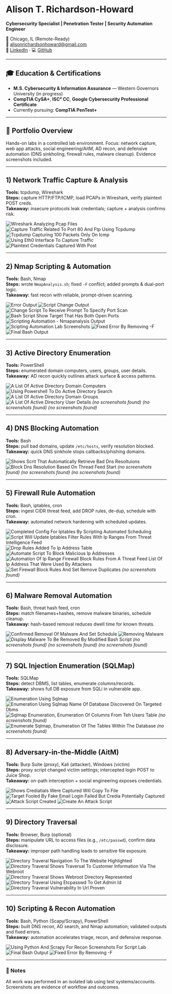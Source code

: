 # Alison T. Richardson-Howard
**Cybersecurity Specialist | Penetration Tester | Security Automation Engineer**

📍 Chicago, IL (Remote-Ready)  
📧 alisonrichardsonhoward@gmail.com  
🔗 [LinkedIn](https://www.linkedin.com/in/alison-richardson-howard) · 💻 [GitHub](https://github.com/atr2892)

---

## 🎓 Education & Certifications
- **M.S. Cybersecurity & Information Assurance** — Western Governors University (in progress)  
- **CompTIA CySA+**, **ISC² CC**, **Google Cybersecurity Professional Certificate**  
- Currently pursuing: **CompTIA PenTest+**

---

## 📂 Portfolio Overview
Hands-on labs in a controlled lab environment. Focus: network capture, web app attacks, social engineering/AitM, AD recon, and defensive automation (DNS sinkholing, firewall rules, malware cleanup). Evidence screenshots included.

---

## 1) Network Traffic Capture & Analysis
**Tools:** tcpdump, Wireshark  
**Steps:** capture HTTP/FTP/ICMP, load PCAPs in Wireshark, verify plaintext POST creds.  
**Takeaway:** insecure protocols leak credentials; capture + analysis confirms risk.

![Wireshark Analyzing Pcap Files](screenshots/wireshark_analyzing_pcap_files.png)
![Capture Traffic Related To Port 80 And Ftp Using Tcpdump](screenshots/capture_traffic_related_to_port_80_and_ftp_using_tcpdump.png)
![Tcpdump Capturing 100 Packets Only On Icmp](screenshots/tcpdump_capturing_100_packets_only_on_icmp.png)
![Using Eth0 Interface To Capture Traffic](screenshots/using_eth0_interface_to_capture_traffic.png)
![Plaintext Credentials Captured With Post](screenshots/plaintext_credentials_captured_with_post.png)

---

## 2) Nmap Scripting & Automation
**Tools:** Bash, Nmap  
**Steps:** wrote `NmapAnalysis.sh`; fixed `-F` conflict; added prompts & dual-port logic.  
**Takeaway:** fast recon with reliable, prompt-driven scanning.

![Error Output](screenshots/error_output.png)
![Script Change Output](screenshots/script_change_output.png)
![Change Script To Receive Prompt To Specify Port Scan](screenshots/change_script_to_receive_prompt_to_specify_port_scan.png)
![Bash Script Show Target That Has Both Open Ports](screenshots/bash_script_show_target_that_has_both_open_ports.png)
![Scripting Automation - Nmapanalysis Output](screenshots/scripting_automation_-_nmapanalysis_output.png)
![Scipting Automation Lab Screenshots](screenshots/scipting_automation_lab_screenshots.png)
![Fixed Error By Removing -F](screenshots/fixed_error_by_removing_-f.png)
![Final Bash Output](screenshots/final_bash_output.png)

---

## 3) Active Directory Enumeration
**Tools:** PowerShell  
**Steps:** enumerated domain computers, users, groups, user details.  
**Takeaway:** AD recon quickly outlines attack surface & access patterns.

![A List Of Active Directory Domain Computers](screenshots/a_list_of_active_directory_domain_computers.png)
![Using Powershell To Do Active Directory Search](screenshots/using_powershell_to_do_active_directory_search.png)
![A List Of Active Directory Domain Groups](screenshots/a_list_of_active_directory_domain_groups.png)
![A List Of Active Directory User Details](screenshots/a_list_of_active_directory_user_details.png)
_(no screenshots found)_
_(no screenshots found)_
_(no screenshots found)_

---

## 4) DNS Blocking Automation
**Tools:** Bash  
**Steps:** pull bad domains, update `/etc/hosts`, verify resolution blocked.  
**Takeaway:** quick DNS sinkhole stops callbacks/phishing domains.

![Shows Scrit That Automatically Retrieve Bad Dns Resoltuions](screenshots/shows_scrit_that_automatically_retrieve_bad_dns_resoltuions.png)
![Block Dns Resolution Based On Thread Feed Start](screenshots/block_dns_resolution_based_on_thread_feed_start.png)
_(no screenshots found)_
_(no screenshots found)_
_(no screenshots found)_

---

## 5) Firewall Rule Automation
**Tools:** Bash, iptables, cron  
**Steps:** ingest CIDR threat feed, add DROP rules, de-dup, schedule with cron.  
**Takeaway:** automated network hardening with scheduled updates.

![Completed Config For Iptables By Scripting Automated Scheduling](screenshots/completed_config_for_iptables_by_scripting_automated_scheduling.png)
![Script Will Update Iptables Filter Rules With Ip Ranges From Threat Intelligence Feed](screenshots/script_will_update_iptables_filter_rules_with_ip_ranges_from_threat_intelligence_feed.png)
![Drop Rules Added To Ip Address Table](screenshots/drop_rules_added_to_ip_address_table.png)
![Automate Script To Block Malicious Ip Addresses](screenshots/automate_script_to_block_malicious_ip_addresses.png)
![Automation Of Ip Range Firewall Block Rules From A Threat Feed List Of Ip Address That Were Used By Attackers](screenshots/automation_of_ip_range_firewall_block_rules_from_a_threat_feed_list_of_ip_address_that_were_used_by_attackers.png)
![Set Firewall Block Rules And Set Remove Duplicates](screenshots/set_firewall_block_rules_and_set_remove_duplicates.png)
_(no screenshots found)_

---

## 6) Malware Removal Automation
**Tools:** Bash, threat hash feed, cron  
**Steps:** match filenames+hashes, remove malware binaries, schedule cleanup.  
**Takeaway:** hash-based removal reduces dwell time for known threats.

![Confirmed Removal Of Malware And Set Schedule](screenshots/confirmed_removal_of_malware_and_set_schedule.png)
![Removing Malware](screenshots/removing_malware.png)
![Display Malware To Be Removed By Modified Bash Script](screenshots/display_malware_to_be_removed_by_modified_bash_script.png)
_(no screenshots found)_
_(no screenshots found)_
_(no screenshots found)_

---

## 7) SQL Injection Enumeration (SQLMap)
**Tools:** SQLMap  
**Steps:** detect DBMS, list tables, enumerate columns/records.  
**Takeaway:** shows full DB exposure from SQLi in vulnerable app.

![Enumeration Using Sqlmap](screenshots/enumeration_using_sqlmap.png)
![Enumeration Using Sqlmap Name Of Database Discovered On Targeted Dbms](screenshots/enumeration_using_sqlmap_name_of_database_discovered_on_targeted_dbms.png)
![Sqlmap Enumeration, Enumeration Of Columns From Teh Users Table](screenshots/sqlmap_enumeration,_enumeration_of_columns_from_teh_users_table.png)
_(no screenshots found)_
![Enumerate Sqlmap, Enumeration Of The Tables Within The Database](screenshots/enumerate_sqlmap,_enumeration_of_the_tables_within_the_database.png)
_(no screenshots found)_

---

## 8) Adversary-in-the-Middle (AitM)
**Tools:** Burp Suite (proxy), Kali (attacker), Windows (victim)  
**Steps:** proxy script changed victim settings; intercepted login POST to Juice Shop.  
**Takeaway:** on-path interception + social engineering exposes credentials.

![Shows Crediatials Were Captured Will Copy To File](screenshots/shows_crediatials_were_captured_will_copy_to_file.png)
![Target Fooled By Fake Email Login Failed But Credia Potentially Captured](screenshots/target_fooled_by_fake_email_login_failed_but_credia_potentially_captured.png)
![Attack Script Created](screenshots/attack_script_created.png)
![Create An Attack Script](screenshots/create_an_attack_script.png)

---

## 9) Directory Traversal
**Tools:** Browser, Burp (optional)  
**Steps:** manipulate URL to access files (e.g., `/etc/passwd`), confirm data disclosure.  
**Takeaway:** improper path handling leads to sensitive file exposure.

![Directory Traveral Navigation To The Website Highlighted](screenshots/directory_traveral_navigation_to_the_website_highlighted.png)
![Directory Traveral Shows Traversal To Customer Information Via The Webroot](screenshots/directory_traveral_shows_traversal_to_customer_information_via_the_webroot.png)
![Directory Traveral Shows Webroot Directory Represented](screenshots/directory_traveral_shows_webroot_directory_represented.png)
![Directory Traveral Using Etcpasswd To Get Admin Id](screenshots/directory_traveral_using_etcpasswd_to_get_admin_id.png)
![Directory Traveral Vulnerability In Url Proven](screenshots/directory_traveral_vulnerability_in_url_proven.png)

---

## 10) Scripting & Recon Automation
**Tools:** Bash, Python (Scapy/Scrapy), PowerShell  
**Steps:** built DNS recon, AD search, and Nmap automation; validated outputs and fixed errors.  
**Takeaway:** automation accelerates triage, recon, and defensive response.

![Using Python And Scrapy For Recon Screenshots For Script Lab](screenshots/using_python_and_scrapy_for_recon_screenshots_for_script_lab.png)
![Final Bash Output](screenshots/final_bash_output.png)
![Fixed Error By Removing -F](screenshots/fixed_error_by_removing_-f.png)

---

### 📌 Notes
All work was performed in an isolated lab using test systems/accounts. Screenshots are evidence of workflow and outcomes.

